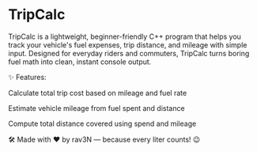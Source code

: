 # TripCalc
TripCalc is a lightweight, beginner-friendly C++ program that helps you track your vehicle's fuel expenses, trip distance, and mileage with simple input. Designed for everyday riders and commuters, TripCalc turns boring fuel math into clean, instant console output. 


✨ Features:

Calculate total trip cost based on mileage and fuel rate

Estimate vehicle mileage from fuel spent and distance

Compute total distance covered using spend and mileage

🛠️ Made with ❤️ by rav3N — because every liter counts! 😉
